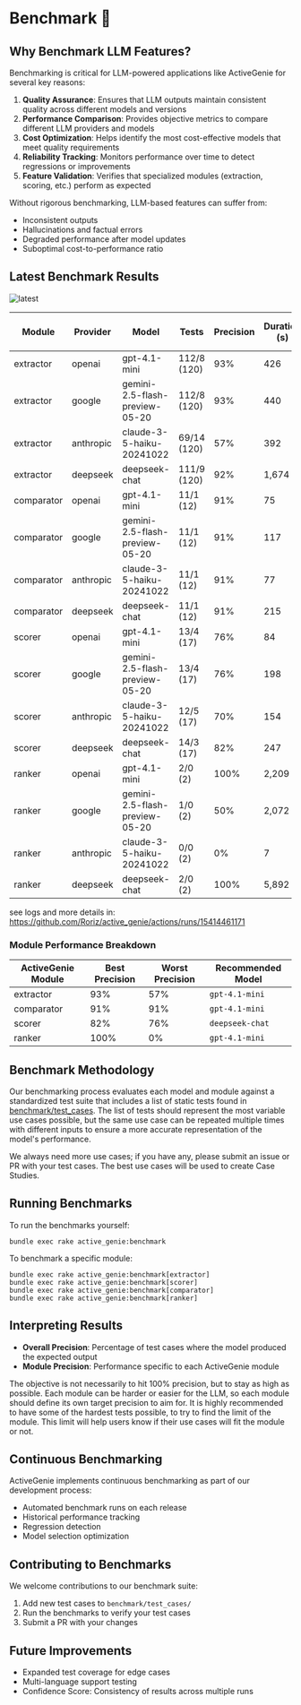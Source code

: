 # Benchmark 🧪

## Why Benchmark LLM Features?

Benchmarking is critical for LLM-powered applications like ActiveGenie for several key reasons:

1. **Quality Assurance**: Ensures that LLM outputs maintain consistent quality across different models and versions
2. **Performance Comparison**: Provides objective metrics to compare different LLM providers and models
3. **Cost Optimization**: Helps identify the most cost-effective models that meet quality requirements
4. **Reliability Tracking**: Monitors performance over time to detect regressions or improvements
5. **Feature Validation**: Verifies that specialized modules (extraction, scoring, etc.) perform as expected

Without rigorous benchmarking, LLM-based features can suffer from:
- Inconsistent outputs
- Hallucinations and factual errors
- Degraded performance after model updates
- Suboptimal cost-to-performance ratio

## Latest Benchmark Results

![latest](/assets/latest-benchmark.webp)

| Module | Provider | Model | Tests | Precision | Duration (s) | Requests | Tokens | Avg. Duration (s) |
| --- | --- | --- | --- | --- | --- | --- | --- | --- |
| extractor | openai | gpt-4.1-mini | 112/8 (120) | 93% | 426 | 166 | 100039 | 3.55 |
| extractor | google | gemini-2.5-flash-preview-05-20 | 112/8 (120) | 93% | 440 | 165 | 213353 | 3.67 |
| extractor | anthropic | claude-3-5-haiku-20241022 | 69/14 (120) | 57% | 392 | 109 | 145058 | 3.26 |
| extractor | deepseek | deepseek-chat | 111/9 (120) | 92% | 1,674 | 162 | 145282 | 13.95 |
| comparator | openai | gpt-4.1-mini | 11/1 (12) | 91% | 75 | 12 | 9672 | 6.23 |
| comparator | google | gemini-2.5-flash-preview-05-20 | 11/1 (12) | 91% | 117 | 12 | 28203 | 9.75 |
| comparator | anthropic | claude-3-5-haiku-20241022 | 11/1 (12) | 91% | 77 | 12 | 16025 | 6.44 |
| comparator | deepseek | deepseek-chat | 11/1 (12) | 91% | 215 | 12 | 11312 | 17.9 |
| scorer | openai | gpt-4.1-mini | 13/4 (17) | 76% | 84 | 17 | 15279 | 4.95 |
| scorer | google | gemini-2.5-flash-preview-05-20 | 13/4 (17) | 76% | 198 | 17 | 48656 | 11.62 |
| scorer | anthropic | claude-3-5-haiku-20241022 | 12/5 (17) | 70% | 154 | 17 | 26878 | 9.08 |
| scorer | deepseek | deepseek-chat | 14/3 (17) | 82% | 247 | 17 | 16739 | 14.55 |
| ranker | openai | gpt-4.1-mini | 2/0 (2) | 100% | 2,209 | 259 | 390023 | 1104.32 |
| ranker | google | gemini-2.5-flash-preview-05-20 | 1/0 (2) | 50% | 2,072 | 119 | 509041 | 1035.97 |
| ranker | anthropic | claude-3-5-haiku-20241022 | 0/0 (2) | 0% | 7 | 2 | 2826 | 3.66 |
| ranker | deepseek | deepseek-chat | 2/0 (2) | 100% | 5,892 | 260 | 423544 | 2945.88 |

see logs and more details in: https://github.com/Roriz/active_genie/actions/runs/15414461171

### Module Performance Breakdown

| ActiveGenie Module | Best Precision | Worst Precision | Recommended Model |
| --- | --- | --- | --- |
| extractor | 93% | 57% | `gpt-4.1-mini` |
| comparator | 91% | 91% | `gpt-4.1-mini` |
| scorer | 82% | 76% | `deepseek-chat` |
| ranker | 100% | 0% | `gpt-4.1-mini` |

## Benchmark Methodology

Our benchmarking process evaluates each model and module against a standardized test suite that includes a list of static tests found in [benchmark/test_cases](https://github.com/Roriz/active_genie/tree/main/benchmark/test_cases).
The list of tests should represent the most variable use cases possible, but the same use case can be repeated multiple times with different inputs to ensure a more accurate representation of the model's performance.

We always need more use cases; if you have any, please submit an issue or PR with your test cases. The best use cases will be used to create Case Studies.

## Running Benchmarks

To run the benchmarks yourself:

```shell
bundle exec rake active_genie:benchmark
```

To benchmark a specific module:

```shell
bundle exec rake active_genie:benchmark[extractor]
bundle exec rake active_genie:benchmark[scorer]
bundle exec rake active_genie:benchmark[comparator]
bundle exec rake active_genie:benchmark[ranker]
```

## Interpreting Results

- **Overall Precision**: Percentage of test cases where the model produced the expected output
- **Module Precision**: Performance specific to each ActiveGenie module

The objective is not necessarily to hit 100% precision, but to stay as high as possible. Each module can be harder or easier for the LLM, so each module should define its own target precision to aim for.
It is highly recommended to have some of the hardest tests possible, to try to find the limit of the module. This limit will help users know if their use cases will fit the module or not.

## Continuous Benchmarking

ActiveGenie implements continuous benchmarking as part of our development process:
- Automated benchmark runs on each release
- Historical performance tracking
- Regression detection
- Model selection optimization

## Contributing to Benchmarks

We welcome contributions to our benchmark suite:
1. Add new test cases to `benchmark/test_cases/`
2. Run the benchmarks to verify your test cases
3. Submit a PR with your changes

## Future Improvements

- Expanded test coverage for edge cases
- Multi-language support testing
- Confidence Score: Consistency of results across multiple runs
